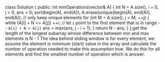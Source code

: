 class Solution {
public:
int minOperations(vector<int>& A) {
int N = A.size(), i = 0, j = 0, ans = 0;
sort(begin(A), end(A));
A.erase(unique(begin(A), end(A)), end(A)); // only keep unique elements
for (int M = A.size(); j < M; ++j) {
while (A[i] + N <= A[j]) ++i; // let `i` point to the first element that is in range -- `A[i] + N > A[j]`
ans = max(ans, j - i + 1);
}
return N - ans;
}
};get the length of the longest subarray whose difference between min and max elements is N - 1
The idea behind sliding window is for every element, we assume the element is minimum (start) value in the array and calculate the number of operation needed to make this assumption true. We do this for all elements and find the smallest number of operation which is answer.